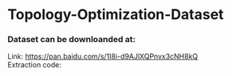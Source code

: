 # Topology-Optimization-Dataset
### Dataset can be downloanded at:  
  Link: https://pan.baidu.com/s/1I8i-d9AJlXQPnvx3cNH8kQ  
  Extraction code: 
